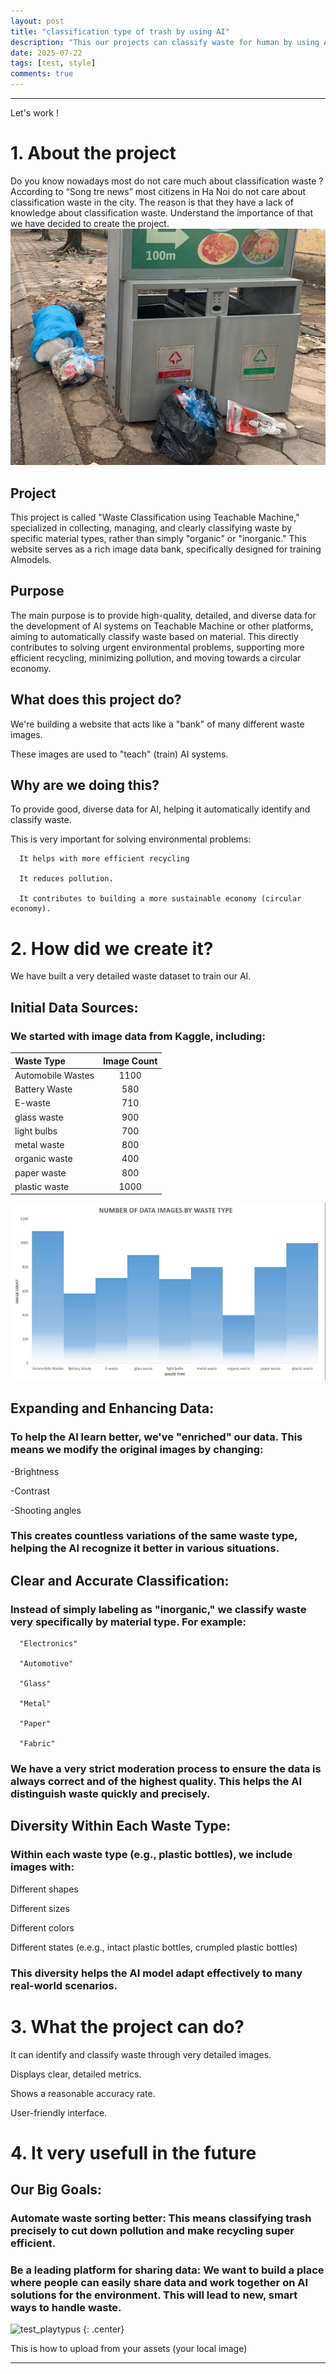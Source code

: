 ```yaml
---
layout: post
title: "classification type of trash by using AI"
description: "This our projects can classify waste for human by using AI"
date: 2025-07-22
tags: [test, style]
comments: true
---
```


---
Let's work !

# 1. About the project
  Do you know nowadays most do not care much about classification waste ? According to “Song tre news” most citizens in Ha Noi do not care about classification waste in the city. The reason is that they have a lack of knowledge about classification waste. Understand the importance of that we have decided to create the project.
  ![chart](https://github.com/Platypus232-perry/paper-jekyll-theme/blob/master/assets/images/sad.png?raw=true "Center")
## Project
   This project is called "Waste Classification using Teachable Machine," specialized in collecting, managing, and clearly classifying waste by specific material types, rather than simply "organic" or "inorganic." This website serves as a rich image data bank, specifically designed for training AImodels. 
## Purpose
  The main purpose is to provide high-quality, detailed, and diverse data for the development of AI systems on Teachable Machine or other platforms, aiming to automatically classify waste based on material. This directly contributes to solving urgent environmental problems, supporting more efficient recycling, minimizing pollution, and moving towards a circular economy.

## What does this project do?
  We're building a website that acts like a "bank" of many different waste images.

  These images are used to "teach" (train) AI systems.
## Why are we doing this?
  To provide good, diverse data for AI, helping it automatically identify and classify waste.

  This is very important for solving environmental problems:
  
      It helps with more efficient recycling
      
      It reduces pollution.
      
      It contributes to building a more sustainable economy (circular economy).
      
# 2. How did we create it?
  We have built a very detailed waste dataset to train our AI.
  ## Initial Data Sources:
  ### We started with image data from Kaggle, including:

| Waste Type | Image Count | 
|:--------|:-------:|
| Automobile Wastes   | 1100   |
| Battery Waste   | 580   |
| E-waste   | 710   |
| glass waste   | 900   |
|  light bulbs   | 700   |
| metal waste   | 800   |
|  organic waste   | 400   |
| paper waste   | 800   |
|  plastic waste   | 1000   |

![chart](https://github.com/Platypus232-perry/paper-jekyll-theme/blob/master/assets/images/chart.jpg?raw=true)

## Expanding and Enhancing Data:

### To help the AI learn better, we've "enriched" our data. This means we modify the original images by changing:
      
   -Brightness
   
   -Contrast
   
   -Shooting angles
### This creates countless variations of the same waste type, helping the AI recognize it better in various situations.
## Clear and Accurate Classification:
### Instead of simply labeling as "inorganic," we classify waste very specifically by material type. For example:

      "Electronics"
   
      "Automotive"
   
      "Glass"
   
      "Metal"
   
      "Paper"
   
      "Fabric"
   
### We have a very strict moderation process to ensure the data is always correct and of the highest quality. This helps the AI distinguish waste quickly and precisely.

## Diversity Within Each Waste Type:

### Within each waste type (e.g., plastic bottles), we include images with:

  Different shapes
  
  Different sizes
  
  Different colors
  
  Different states (e.e.g., intact plastic bottles, crumpled plastic bottles)
  
### This diversity helps the AI model adapt effectively to many real-world scenarios.


# 3. What the project can do?
It can identify and classify waste through very detailed images.

Displays clear, detailed metrics.

Shows a reasonable accuracy rate.

User-friendly interface.
  
# 4. It very usefull in the future
## Our Big Goals:

### Automate waste sorting better: This means classifying trash precisely to cut down pollution and make recycling super efficient.

### Be a leading platform for sharing data: We want to build a place where people can easily share data and work together on AI solutions for the environment. This will lead to new, smart ways to handle waste.


![test_playtypus](https://Platypus232-perry.github.io/paper-jekyll-theme/assets/images/platypus.jpg)
{: .center}

This is how to upload from your assets (your local image)

---
